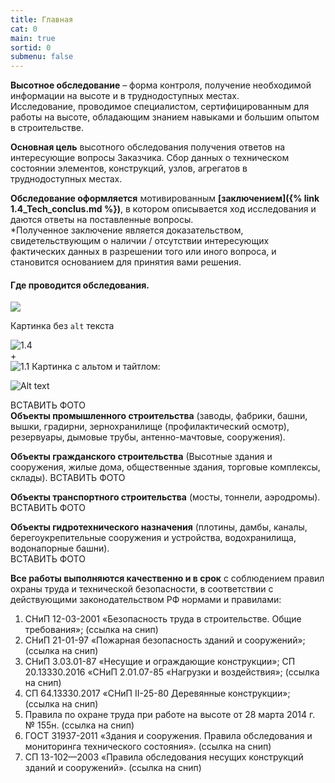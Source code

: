 ```yaml
---
title: Главная
cat: 0
main: true
sortid: 0
submenu: false
---
```


**Высотное обследование** – форма контроля, получение необходимой информации на высоте и в труднодоступных местах.    
Исследование, проводимое специалистом, сертифицированным для работы на высоте, обладающим знанием навыками и большим опытом в строительстве.

**Основная цель** высотного обследования получения ответов на интересующие вопросы Заказчика. Сбор данных о техническом состоянии элементов, конструкций, узлов, агрегатов в труднодоступных местах.

**Обследование оформляется** мотивированным __[заключением]({% link 1.4_Tech_conclus.md %})__, в котором описывается ход исследования и даются ответы на поставленные вопросы.   
*Полученное заключение является доказательством, свидетельствующим о наличии / отсутствии интересующих фактических данных в разрешении того или иного вопроса, и становится основанием для принятия вами решения.

#### Где проводится обследования.
![](//0/150x100)


Картинка без `alt` текста

![1.4](//img/toplogo/1.4.jpg/150x100)   
+   
![1.1](//0.jpg/150x100)
Картинка с альтом и тайтлом:

![Alt text](//1.5./150x100 "Можно задать title")




ВСТАВИТЬ ФОТО   
**Объекты промышленного строительства** (заводы, фабрики, башни, вышки, градирни, зернохранилище (профилактический осмотр), резервуары, дымовые трубы, антенно-мачтовые, сооружения).

**Объекты гражданского строительства** (Высотные здания и сооружения, жилые дома, общественные здания, торговые комплексы, склады).
ВСТАВИТЬ ФОТО 

**Объекты транспортного строительства** (мосты, тоннели, аэродромы).    
ВСТАВИТЬ ФОТО

**Объекты гидротехнического назначения** (плотины, дамбы, каналы, берегоукрепительные сооружения и устройства, водохранилища, водонапорные башни).   
ВСТАВИТЬ ФОТО


**Все работы выполняются качественно и в срок** с соблюдением правил охраны труда и технической безопасности, в соответствии с действующими законодательством РФ нормами и правилами:    
1. СНиП 12-03-2001 «Безопасность труда в строительстве. Общие требования»; (ссылка на снип)   
2. СНиП 21-01-97 «Пожарная безопасность зданий и сооружений»; (ссылка на снип)   
3. СНиП 3.03.01-87 «Несущие и ограждающие конструкции»; СП 20.13330.2016 «СНиП 2.01.07-85 «Нагрузки и воздействия»; (ссылка на снип)   
4. СП 64.13330.2017 «СНиП II-25-80 Деревянные конструкции»; (ссылка на снип)   
5. Правила по охране труда при работе на высоте от 28 марта 2014 г. № 155н. (ссылка на снип)   
6. ГОСТ 31937-2011 «Здания и сооружения. Правила обследования и мониторинга технического состояния». (ссылка на снип)   
7. СП 13-102—2003 «Правила обследования несущих конструкций зданий и сооружений». (ссылка на снип)   

